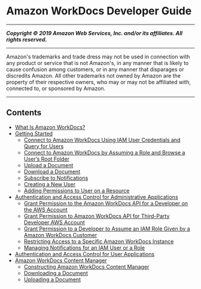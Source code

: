 # Amazon WorkDocs Developer Guide

-----
*****Copyright &copy; 2019 Amazon Web Services, Inc. and/or its affiliates. All rights reserved.*****

-----
Amazon's trademarks and trade dress may not be used in 
     connection with any product or service that is not Amazon's, 
     in any manner that is likely to cause confusion among customers, 
     or in any manner that disparages or discredits Amazon. All other 
     trademarks not owned by Amazon are the property of their respective
     owners, who may or may not be affiliated with, connected to, or 
     sponsored by Amazon.

-----
## Contents
+ [What Is Amazon WorkDocs?](what_is.md)
+ [Getting Started](getting-started.md)
   + [Connect to Amazon WorkDocs Using IAM User Credentials and Query for Users](connect-workdocs-iam.md)
   + [Connect to Amazon WorkDocs by Assuming a Role and Browse a User’s Root Folder](connect-workdocs-role.md)
   + [Upload a Document](upload-documents.md)
   + [Download a Document](download-documents.md)
   + [Subscribe to Notifications](subscribe-notifications.md)
   + [Creating a New User](creating-newuser.md)
   + [Adding Permissions to User on a Resource](adding-permissions.md)
+ [Authentication and Access Control for Administrative Applications](creating-wd-iam.md)
   + [Grant Permission to the Amazon WorkDocs API for a Developer on the AWS Account](wd-iam-sameacct.md)
   + [Grant Permission to Amazon WorkDocs API for Third-Party Developer AWS Account](wd-iam-crossacct.md)
   + [Grant Permission to a Developer to Assume an IAM Role Given by a Amazon WorkDocs Customer](wd-iam-grantdev.md)
   + [Restricting Access to a Specific Amazon WorkDocs Instance](restrict_access.md)
   + [Managing Notifications for an IAM User or a Role](manage-notifications.md)
+ [Authentication and Access Control for User Applications](wd-auth-user.md)
+ [Amazon WorkDocs Content Manager](content_manager.md)
   + [Constructing Amazon WorkDocs Content Manager](content_manager_constructing.md)
   + [Downloading a Document](content_manager_downloading.md)
   + [Uploading a Document](content_manager_upload.md)
